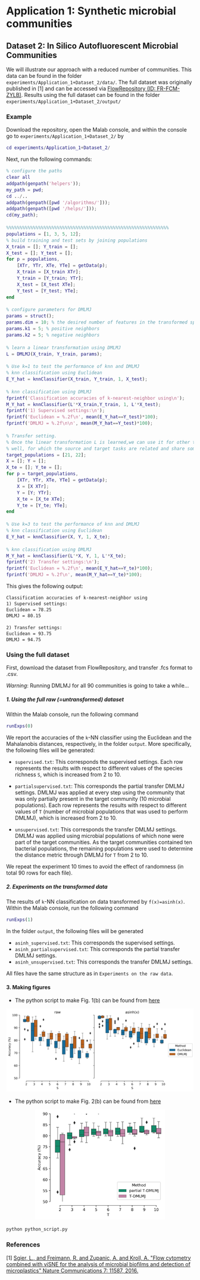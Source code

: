 # Application 1: Synthetic microbial communities
## Dataset 2: In Silico Autofluorescent Microbial Communities
We will illustrate our approach with a reduced number of communities. This data can be found in the folder ``experiments/Application_1+Dataset_2/data/``. The full dataset was originally published in [1] and can be accessed via [FlowRepository (ID: FR-FCM-ZYLB)](https://flowrepository.org/experiments/1707). 
Results using the full dataset can be found in the folder ``experiments/Application_1+Dataset_2/output/``

### Example
Download the repository, open the Malab console, and within the console go to ``experiments/Application_1+Dataset_2/`` by
```matlab
cd experiments/Application_1+Dataset_2/
```
Next, run the following commands:
```matlab
% configure the paths
clear all
addpath(genpath('helpers'));
my_path = pwd;
cd ../..
addpath(genpath([pwd '/algorithms/']));
addpath(genpath([pwd '/helps/']));
cd(my_path);

%%%%%%%%%%%%%%%%%%%%%%%%%%%%%%%%%%%%%%%%%%%%%%%%%%%%%%%%%%%%%
populations = [1, 3, 5, 12];
% build training and test sets by joining populations
X_train = []; Y_train = [];
X_test = []; Y_test = [];
for p = populations,
    [XTr, YTr, XTe, YTe] = getData(p);
    X_train = [X_train XTr];
    Y_train = [Y_train; YTr];
    X_test = [X_test XTe];
    Y_test = [Y_test; YTe];
end

% configure parameters for DMLMJ
params = struct();
params.dim = 10; % the desired number of features in the transformed space.
params.k1 = 5; % positive neighbors
params.k2 = 5; % negative neighbors

% learn a linear transformation using DMLMJ
L = DMLMJ(X_train, Y_train, params);

% Use k=1 to test the performance of knn and DMLMJ
% knn classification using Euclidean
E_Y_hat = knnClassifier(X_train, Y_train, 1, X_test);

% knn classification using DMLMJ
fprintf('Classification accuracies of k-nearest-neighbor using\n');
M_Y_hat = knnClassifier(L'*X_train,Y_train, 1, L'*X_test);
fprintf('1) Supervised settings:\n');
fprintf('Euclidean = %.2f\n', mean(E_Y_hat==Y_test)*100);
fprintf('DMLMJ = %.2f\n\n', mean(M_Y_hat==Y_test)*100);

% Transfer setting.
% Once the linear transformation L is learned,we can use it for other tasks as
% well, for which the source and target tasks are related and share some common structure.
target_populations = [21, 22];
X = []; Y = [];
X_te = []; Y_te = [];
for p = target_populations,
    [XTr, YTr, XTe, YTe] = getData(p);
    X = [X XTr];
    Y = [Y; YTr];
    X_te = [X_te XTe];
    Y_te = [Y_te; YTe];
end

% Use k=3 to test the performance of knn and DMLMJ
% knn classification using Euclidean
E_Y_hat = knnClassifier(X, Y, 1, X_te);

% knn classification using DMLMJ
M_Y_hat = knnClassifier(L'*X, Y, 1, L'*X_te);
fprintf('2) Transfer settings:\n');
fprintf('Euclidean = %.2f\n', mean(E_Y_hat==Y_te)*100);
fprintf('DMLMJ = %.2f\n', mean(M_Y_hat==Y_te)*100);
```

This gives the following output: 
```
Classification accuracies of k-nearest-neighbor using
1) Supervised settings:
Euclidean = 78.25
DMLMJ = 80.15

2) Transfer settings:
Euclidean = 93.75
DMLMJ = 94.75
```
### Using the full dataset

First, download the dataset from FlowRepository, and transfer .fcs format to .csv. 

_Warning_: Running DMLMJ for all 90 communities is going to take a while...

##### 1. Using the full raw (=untransformed) dataset
Within the Malab console, run the following command
```matlab
runExps(0)
```
We report the accuracies of the `k`-NN classifier using the Euclidean and the Mahalanobis distances, respectively, in the folder ``output``. More specifically, the following files will be generated:

- ``supervised.txt``: This corresponds the supervised settings. Each row represents the results with respect to different values of the species richness ``S``, which is increased from 2 to 10.

- ``partialsupervised.txt``: This corresponds the partial transfer DMLMJ settings. DMLMJ was applied at every step using the community that was only partially present in
the target community (10 microbial populations). Each row represents the results with respect to different values of ``T`` (number of microbial populations that was used to perform DMLMJ), which is increased from 2 to 10.
- ``unsupervised.txt``: This corresponds the transfer DMLMJ settings. DMLMJ was applied using microbial populations of which none were part of the target communities. As the target communities contained ten bacterial populations, the remaining populations were used to determine the distance metric through DMLMJ for ``T`` from 2 to 10.

We repeat the experiment 10 times to avoid the effect of randomness (in total 90 rows for each file).
##### 2. Experiments on the transformed data
The results of ``k``-NN classification on data transformed by ``f(x)=asinh(x)``. Within the Malab console, run the following command
```matlab
runExps(1)
```
In the folder ``output``, the following files will be generated
- ``asinh_supervised.txt``: This corresponds the supervised settings.
- ``asinh_partialsupervised.txt``: This corresponds the partial transfer DMLMJ settings.
- ``asinh_unsupervised.txt``: This corresponds the transfer DMLMJ settings.

All files have the same structure as in ``Experiments on the raw data``.

#### 3. Making figures
- The python script to make Fig. 1(b) can be found from [here](make_supervised_figure.py)
<p align="center">
  <img src="./output/output.png" width="700"/>
</p>

- The python script to make Fig. 2(b) can be found from [here](make_transfer_figure.py)
<p align="center">
  <img src="./output/transfer.png" width="350"/>
</p>

```bash
python python_script.py
```
### References
[1] [Sgier, L., and Freimann, R. and Zupanic, A. and Kroll, A. "Flow cytometry combined with viSNE for the analysis of microbial biofilms and detection of microplastics" Nature Communications 7: 11587, 2016.](https://www.nature.com/articles/ncomms11587)
